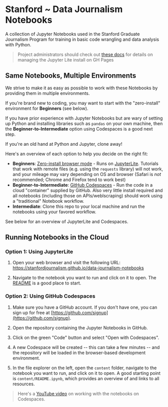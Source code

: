 # Stanford ~ Data Journalism Notebooks

A collection of Jupyter Notebooks used in the Stanford Graduate Journalism Program for training in basic code wrangling and data analysis with Python.

> Project administrators should check out [these docs](docs/admin_jupyterlite.md) for details on managing the Jupyter Lite install on GH Pages

## Same Notebooks, Multiple Environments

We strive to make it as easy as possible to work with these Notebooks by providing them in multiple environments. 

If you're brand new to coding, you may want to start with the "zero-install" environment for **Beginners** (see below). 

If you have prior experience with Jupyter Notebooks but are wary of setting up Python and installing libraries such as `pandas` on your own machine, then the **Beginner-to-Intermediate** option using Codespaces is a good next step.

If you're an old hand at Python and Jupyter, clone away!

Here's an overview of each option to help you decide on the right fit:

- **Beginners**: [Zero-install browser mode](https://stanfordjournalism.github.io/data-journalism-notebooks) - Runs on [JupyterLite](https://jupyterlite.readthedocs.io/en/stable/). Tutorials that work with remote files (e.g. using the `requests` library) will not work, and your mileage may vary depending on OS and browser (Safari is *not* recommended; Chrome and Firefox tend to work best)
- **Beginner-to-Intermediate**: [GitHub Codespaces](https://github.com/features/codespaces) - Run the code in a cloud "container" supplied by GitHub. Also very little install required and all notebooks (including those on APIs/weblscraping) should work using a "traditional" Notebook workflow.
- **Intermediate**: Clone this repo to your local machine and run the notebooks using your favored workflow.

See below for an overview of JupyterLite and Codespaces.

## Running Notebooks in the Cloud

### Option 1: Using JupyterLite

1. Open your web browser and visit the following URL: https://stanfordjournalism.github.io/data-journalism-notebooks

2. Navigate to the notebook you want to run and click on it to open. The [README](https://stanfordjournalism.github.io/data-journalism-notebooks/lab?path=README.ipynb) is a good place to start.

### Option 2: Using GitHub Codespaces

1. Make sure you have a GitHub account. If you don't have one, you can sign up for free at [https://github.com/signup](https://github.com/signup).

2. Open the repository containing the Jupyter Notebooks in GitHub.

3. Click on the green "Code" button and select "Open with Codespaces".

4. A new Codespace will be created -- this can take a few minutes -- and the repository will be loaded in the browser-based development environment.

5. In the file explorer on the left, open the `content` folder, navigate to the notebook you want to run, and click on it to open. A good starting point is `content/README.ipynb`, which provides an overview of and links to all resources. 

> Here's a [YouTube video](https://youtu.be/Zf9F6ddK3ks) on working with the notebooks on Codespaces.

